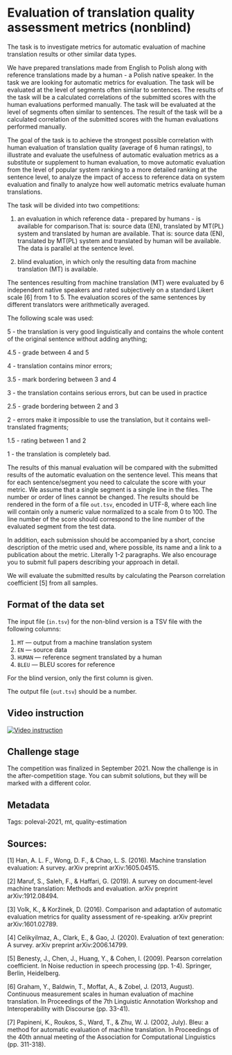 Evaluation of translation quality assessment metrics (nonblind)
====================================================

The task is to investigate metrics for automatic evaluation of machine translation results or other similar data types.

We have prepared translations made from English to Polish along with reference translations made by a human - a Polish native speaker.  In the task we are looking for automatic metrics for evaluation. The task will be evaluated at the level of segments often similar to sentences. The results of the task will be a calculated correlations of the submitted scores with the human evaluations performed manually. The task will be evaluated at the level of segments often similar to sentences. The result of the task will be a calculated correlation of the submitted scores with the human evaluations performed manually.


The goal of the task is to achieve the strongest possible correlation with human evaluation of translation quality (average of 6 human ratings), to illustrate and evaluate the usefulness of automatic evaluation metrics as a substitute or supplement to human evaluation, to move automatic evaluation from the level of popular system ranking to a more detailed ranking at the sentence level, to analyze the impact of access to reference data on system evaluation and finally to analyze how well automatic metrics evaluate human translations.




The task will be divided into two competitions:



1. an evaluation in which reference data - prepared by humans - is available for comparison.That is: source data (EN), translated by MT(PL) system and translated by human are available. That is: source data (EN), translated by MT(PL) system and translated by human will be available.  The data is parallel at the sentence level.

2. blind evaluation, in which only the resulting data from machine translation (MT) is available.

The sentences resulting from machine translation (MT) were evaluated by 6 independent native speakers and rated subjectively on a standard Likert scale [6] from 1 to 5. The evaluation scores of the same sentences by different translators were arithmetically averaged.



The following scale was used:

5 - the translation is very good linguistically and contains the whole content of the original sentence without adding anything;

4.5 - grade between 4 and 5

4 - translation contains minor errors;

3.5 - mark bordering between 3 and 4

3 - the translation contains serious errors, but can be used in practice

2.5 - grade bordering between 2 and 3

2 - errors make it impossible to use the translation, but it contains well-translated fragments;

1.5 - rating between 1 and 2

1 - the translation is completely bad.


The results of this manual evaluation will be compared with the submitted results of the automatic evaluation on the sentence level. This means that for each sentence/segment you need to calculate the score with your metric. We assume that a single segment is a single line in the files. The number or order of lines cannot be changed. The results should be rendered in the form of a file `out.tsv`, encoded in UTF-8, where each line will contain only a numeric value normalized to a scale from 0 to 100. The line number of the score should correspond to the line number of the evaluated segment from the test data.




In addition, each submission should be accompanied by a short, concise description of the metric used and, where possible, its name and a link to a publication about the metric. Literally 1-2 paragraphs. We also encourage you to submit full papers describing your approach in detail.



We will evaluate the submitted results by calculating the Pearson correlation coefficient [5] from all samples.


## Format of the data set

The input file (`in.tsv`) for the non-blind version is a TSV file with the following columns:

1. `MT` — output from a machine translation system
2. `EN` — source data
3. `HUMAN` — reference segment translated by a human
4. `BLEU` — BLEU scores for reference

For the blind version, only the first column is given.

The output file (`out.tsv`) should be a number.

## Video instruction

[![Video instruction](http://img.youtube.com/vi/FH1avnCrrGg/0.jpg)](http://www.youtube.com/watch?v=FH1avnCrrGg "Video instruction")

## Challenge stage

The competition was finalized in September 2021. Now the challenge is
in the after-competition stage. You can submit solutions, but they
will be marked with a different color.

## Metadata

Tags: poleval-2021, mt, quality-estimation

## Sources:

[1] Han, A. L. F., Wong, D. F., & Chao, L. S. (2016). Machine translation evaluation: A survey. arXiv preprint arXiv:1605.04515.

[2] Maruf, S., Saleh, F., & Haffari, G. (2019). A survey on document-level machine translation: Methods and evaluation. arXiv preprint arXiv:1912.08494.

[3] Volk, K., & Koržinek, D. (2016). Comparison and adaptation of automatic evaluation metrics for quality assessment of re-speaking. arXiv preprint arXiv:1601.02789.

[4] Celikyilmaz, A., Clark, E., & Gao, J. (2020). Evaluation of text generation: A survey. arXiv preprint arXiv:2006.14799.

[5] Benesty, J., Chen, J., Huang, Y., & Cohen, I. (2009). Pearson correlation coefficient. In Noise reduction in speech processing (pp. 1-4). Springer, Berlin, Heidelberg.

[6] Graham, Y., Baldwin, T., Moffat, A., & Zobel, J. (2013, August). Continuous measurement scales in human evaluation of machine translation. In Proceedings of the 7th Linguistic Annotation Workshop and Interoperability with Discourse (pp. 33-41).

[7] Papineni, K., Roukos, S., Ward, T., & Zhu, W. J. (2002, July). Bleu: a method for automatic evaluation of machine translation. In Proceedings of the 40th annual meeting of the Association for Computational Linguistics (pp. 311-318).
